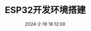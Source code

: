 ---
title: ESP32开发环境搭建
date: 2024-2-19 18:12:00
#updated: 2023-12-04
tags:
- [硬件开发]
- [Sch]
- [Layout]
categories: 
- [硬件开发]
- [开发工具]
description: 
---
